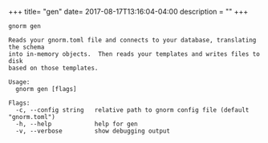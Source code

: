 +++
title= "gen"
date= 2017-08-17T13:16:04-04:00
description = ""
+++
<!-- {{{gocog
package main
import (
    "fmt"
    "os"
    "gnorm.org/gnorm/cli"
    "gnorm.org/gnorm/environ"
)
func main() {
    fmt.Println("```plain\ngnorm gen\n")
    os.Stderr = os.Stdout
    x := cli.ParseAndRun(environ.Values{
        Stderr: os.Stdout,
        Stdout: os.Stdout,
        Args: []string{"help", "gen"},
    })
    fmt.Println("```")
    os.Exit(x)
}
gocog}}} -->
```plain
gnorm gen

Reads your gnorm.toml file and connects to your database, translating the schema
into in-memory objects.  Then reads your templates and writes files to disk
based on those templates.

Usage:
  gnorm gen [flags]

Flags:
  -c, --config string   relative path to gnorm config file (default "gnorm.toml")
  -h, --help            help for gen
  -v, --verbose         show debugging output
```
<!-- {{{end}}} -->
